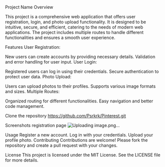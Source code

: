 Project Name
Overview

This project is a comprehensive web application that offers user registration, login, and photo upload functionality. It is designed to be intuitive, secure, and efficient, catering to the needs of modern web applications. The project includes multiple routes to handle different functionalities and ensures a smooth user experience.

Features
User Registration:

New users can create accounts by providing necessary details.
Validation and error handling for user input.
User Login:

Registered users can log in using their credentials.
Secure authentication to protect user data.
Photo Upload:

Users can upload photos to their profiles.
Supports various image formats and sizes.
Multiple Routes:

Organized routing for different functionalities.
Easy navigation and better code management.


Clone the repository
https://github.com/Psrkrk/Pinterest.git


Screenshots
registration page
![Uploading image.png…]()


Usage
Register a new account.
Log in with your credentials.
Upload your profile photo.
Contributing
Contributions are welcome! Please fork the repository and create a pull request with your changes.

License
This project is licensed under the MIT License. See the LICENSE file for more details.





